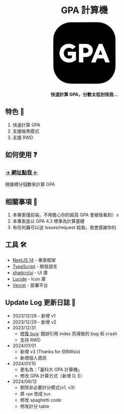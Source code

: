 <div align="center">

# GPA 計算機

  <img width="200" src="public/icon.png" alt="logo">

#### 快速計算 GPA，分數太低別怪我...

</div>

## 特色 🗿

1. 快速計算 GPA
2. 支援暗黑模式
3. 支援 RWD

## 如何使用 ❓

### [→ 網址點我 ←](https://college-gpacalculator.vercel.app/)

根據積分個數來計算 GPA

## 相關事項 📣

1. 本專案僅前端，不用擔心你的超高 GPA 會被我看到）x
2. 本專案是以 GPA 4.3 標準為計算基礎
3. 有任何蟲可以送 Issues/request 給我，我會感謝你的

## 工具 🛠️

- [NextJS 14](https://nextjs.org/) - 專案框架
- [TypeScript](https://www.typescriptlang.org/) - 開發語言
- [shadcn/ui](https://ui.shadcn.com/) - UI 庫
- [Lucide](https://lucide.dev/) - Icon 庫
- [Vercel](https://vercel.com/) - 部署平台

## Update Log 更新日誌 👣

- 2023/12/28 - 新增 v1
- 2023/12/29 - 新增 v2
- 2023/12/31
  - [修復 bug](https://github.com/viiccwen/GPA-calculator/issues/1): 錯誤引用 index 而導致的 bug 和 crash
  - 支持 RWD
- 2024/01/01
  - 新增 v3 (Thanks for @BWsix)
  - 新增個人資訊
- 2024/01/10
  - 更名為：「臺科大 GPA 計算機」
  - 修改 GPA 計算方式（新增 D, E）
- 2024/06/12
  - 剔除非必要計分模式(v1, v3)
  - 將 `npm` 改成 `bun`
  - 修改 spaghetti code
  - 修改計分 table 